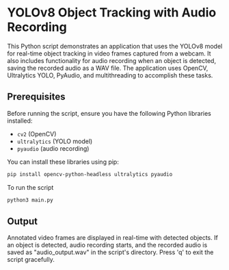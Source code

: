 # YOLOv8 Object Tracking with Audio Recording

This Python script demonstrates an application that uses the YOLOv8 model for real-time object tracking in video frames captured from a webcam. It also includes functionality for audio recording when an object is detected, saving the recorded audio as a WAV file. The application uses OpenCV, Ultralytics YOLO, PyAudio, and multithreading to accomplish these tasks.

## Prerequisites

Before running the script, ensure you have the following Python libraries installed:

- `cv2` (OpenCV)
- `ultralytics` (YOLO model)
- `pyaudio` (audio recording)

You can install these libraries using pip:

```bash
pip install opencv-python-headless ultralytics pyaudio
```

To run the script

```bash
python3 main.py
```

## Output
Annotated video frames are displayed in real-time with detected objects.
If an object is detected, audio recording starts, and the recorded audio is saved as "audio_output.wav" in the script's directory.
Press 'q' to exit the script gracefully.